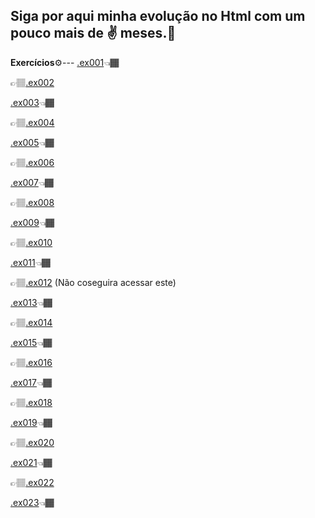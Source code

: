 Siga por aqui minha evolução no Html com um pouco mais de ✌️ meses.🦾
---
**Exercícios**⚙️---
<a href="exercicios/ex001/index.html">.ex001</a>👈🏾

👉🏽<a href="exercicios/ex002/index.html">.ex002</a>

<a href="exercicios/ex003/index.html">.ex003</a>👈🏾

👉🏽<a href="exercicios/ex004///">.ex004</a>

<a href="exercicios/ex005/index.html">.ex005</a>👈🏾

👉🏽<a href="exercicios/ex006/index.html">.ex006</a>

<a href="exercicios/ex007/html4.html">.ex007</a>👈🏾

👉🏽<a href="exercicios/ex008/index.html">.ex008</a>

<a href="exercicios/ex009/index.html/">.ex009</a>👈🏾

👉🏽<a href="exercicios/ex010/index.html">.ex010</a>

<a href="exercicios/ex011/index.html">.ex011</a>👈🏾

👉🏽<a href="exercicios/ex012/index.html">.ex012</a> (Não coseguira acessar este)

<a href="exercicios/ex013/index.html">.ex013</a>👈🏾

👉🏽<a href="exercicios/ex014/index.html">.ex014</a>

<a href="exercicios/ex015/index.html">.ex015</a>👈🏾

👉🏽<a href="exercicios/ex016/cor01.html">.ex016</a>

<a href="exercicios/ex017/fonte02.html">.ex017</a>👈🏾

👉🏽<a href="exercicios/ex018//">.ex018</a>

<a href="exercicios/ex019/seletor01.html">.ex019</a>👈🏾

👉🏽<a href="exercicios/ex020//">.ex020</a>

<a href="exercicios/ex021/caixa02.html">.ex021</a>👈🏾

👉🏽<a href="exercicios/ex022/">.ex022</a>

<a href="">.ex023</a>👈🏾

